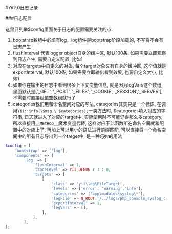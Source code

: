 #Yii2.0日志记录

###日志配置

这里只列举$config里面关于日志的配置需要关注的点:

1. bootstrap数组中必须有log，log组件是bootstrap阶段加载的, 不写将不会有日志产生
2. flushInterval 代表logger object自身的缓冲区, 默认100条, 如果需要立即观察到日志产生, 需要自定义配置, 比如1
3. 对应在targets中自定义的对象, 每个target对象又有自身的缓冲区, 这个值就是exportInterval, 默认100条, 如果需要立即输出看到效果, 也要自定义大小, 比如1
4. 如果你在输出的日志中看到很多上下文变量信息, 就是因为logVars这个数组, 里面默认是['\_GET', '\_POST', '\_FILES', '\_COOKIE', \_SESSION','\_SERVER'], 不需要时直接赋值空数组就行了
5. categories我们用和命名空间对应的写法, categories其实只是一个标识, 在调用`Yii::info(\$msg,\ $categories);`一类方法时, $categories填入对应的字符串, 日志就进入了对应的target中, 实际使用时不可能记得那么多category, 所以直接用`__METHOD__`魔术变量代替, 这样对应于此函数所在命名空间就和配置中的对应上了, 再加上可以用`\*`的语法进行前缀匹配, 可以直接将一个命名空间中的所有日志导出到一个target中, 是一种巧妙的用法



```php
$config = [
    'bootstrap' => ['log'],
    'components' => [
        'log' => [
            'flushInterval' => 1,
            'traceLevel' => YII_DEBUG ? 3 : 0,
            'targets' => [
                [
                    'class' => 'yii\log\FileTarget',
                    'levels' => ['error', 'warning','info'],
                    'categories' => ['app\modules\syslog\*'],
                    'logFile' => Q_ROOT.'/../logs/php_console_syslog_commands.log',
                    'exportInterval' => 1,
                    'logVars' => [],
                ],
            ],
        ],
];
```

